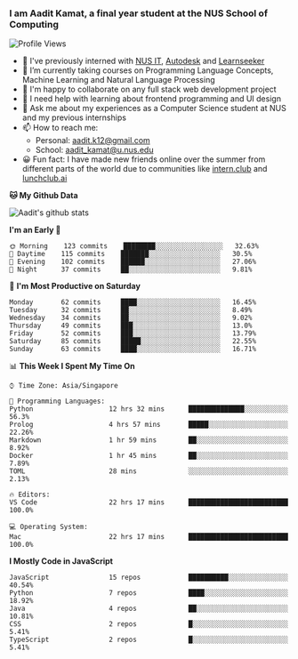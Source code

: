 ### I am Aadit Kamat, a final year student at the NUS School of Computing

![Profile Views](https://komarev.com/ghpvc/?username=aaditkamat)

- 🏢 I've previously interned with [NUS IT](https://nusit.nus.edu.sg/), [Autodesk](https://www.autodesk.com.sg/) and [Learnseeker](https://learnseeker.com/) 
- 🌱 I’m currently taking courses on Programming Language Concepts, Machine Learning and Natural Language Processing
- 👯 I'm happy to collaborate on any full stack web development project
- 🤔 I need help with learning about frontend programming and UI design
- 💬 Ask me about my experiences as a Computer Science student at NUS and my previous internships
- 📫 How to reach me: 
     - Personal: aadit.k12@gmail.com
     - School: aadit_kamat@u.nus.edu
- 😀 Fun fact: I have made new friends online over the summer from different parts of the world due to communities <t> like [intern.club](https://intern.club) and [lunchclub.ai](https://lunchclub.ai/)
     
**🐱 My Github Data**  
     
![Aadit's github stats](https://github-readme-stats.vercel.app/api?username=aaditkamat&count_private=true&show_icons=true)

<!--START_SECTION:waka-->
**I'm an Early 🐤** 

```text
🌞 Morning    123 commits    ████████░░░░░░░░░░░░░░░░░   32.63% 
🌆 Daytime    115 commits    ███████░░░░░░░░░░░░░░░░░░   30.5% 
🌃 Evening    102 commits    ██████░░░░░░░░░░░░░░░░░░░   27.06% 
🌙 Night      37 commits     ██░░░░░░░░░░░░░░░░░░░░░░░   9.81%

```
📅 **I'm Most Productive on Saturday** 

```text
Monday       62 commits     ████░░░░░░░░░░░░░░░░░░░░░   16.45% 
Tuesday      32 commits     ██░░░░░░░░░░░░░░░░░░░░░░░   8.49% 
Wednesday    34 commits     ██░░░░░░░░░░░░░░░░░░░░░░░   9.02% 
Thursday     49 commits     ███░░░░░░░░░░░░░░░░░░░░░░   13.0% 
Friday       52 commits     ███░░░░░░░░░░░░░░░░░░░░░░   13.79% 
Saturday     85 commits     █████░░░░░░░░░░░░░░░░░░░░   22.55% 
Sunday       63 commits     ████░░░░░░░░░░░░░░░░░░░░░   16.71%

```


📊 **This Week I Spent My Time On** 

```text
⌚︎ Time Zone: Asia/Singapore

💬 Programming Languages: 
Python                   12 hrs 32 mins      ██████████████░░░░░░░░░░░   56.3% 
Prolog                   4 hrs 57 mins       █████░░░░░░░░░░░░░░░░░░░░   22.26% 
Markdown                 1 hr 59 mins        ██░░░░░░░░░░░░░░░░░░░░░░░   8.92% 
Docker                   1 hr 45 mins        ██░░░░░░░░░░░░░░░░░░░░░░░   7.89% 
TOML                     28 mins             ░░░░░░░░░░░░░░░░░░░░░░░░░   2.13%

🔥 Editors: 
VS Code                  22 hrs 17 mins      █████████████████████████   100.0%

💻 Operating System: 
Mac                      22 hrs 17 mins      █████████████████████████   100.0%

```

**I Mostly Code in JavaScript** 

```text
JavaScript               15 repos            ██████████░░░░░░░░░░░░░░░   40.54% 
Python                   7 repos             ████░░░░░░░░░░░░░░░░░░░░░   18.92% 
Java                     4 repos             ██░░░░░░░░░░░░░░░░░░░░░░░   10.81% 
CSS                      2 repos             █░░░░░░░░░░░░░░░░░░░░░░░░   5.41% 
TypeScript               2 repos             █░░░░░░░░░░░░░░░░░░░░░░░░   5.41%

```



<!--END_SECTION:waka-->
